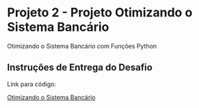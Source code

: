 # Projeto 2 - Projeto Otimizando o Sistema Bancário

Otimizando o Sistema Bancário com Funções Python

## Instruções de Entrega do Desafio


Link para código:

[Otimizando o Sistema Bancário](https://github.com/IsraelEvangelista/Python_Developer_DIO/blob/main/Projeto%202%20-%20Otimizando%20o%20Sistema%20Banc%C3%A1rio/Projeto2.py)
